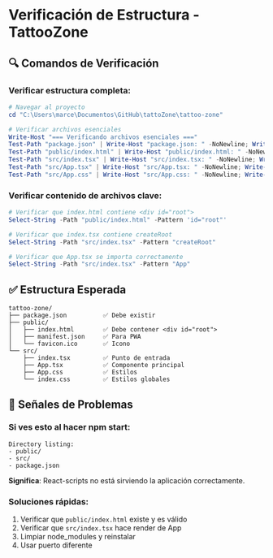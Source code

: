 # Verificación de Estructura - TattooZone

## 🔍 Comandos de Verificación

### Verificar estructura completa:
```powershell
# Navegar al proyecto
cd "C:\Users\marce\Documentos\GitHub\tattoZone\tattoo-zone"

# Verificar archivos esenciales
Write-Host "=== Verificando archivos esenciales ==="
Test-Path "package.json" | Write-Host "package.json: " -NoNewline; Write-Host $_ -ForegroundColor $(if($_){"Green"}else{"Red"})
Test-Path "public/index.html" | Write-Host "public/index.html: " -NoNewline; Write-Host $_ -ForegroundColor $(if($_){"Green"}else{"Red"})
Test-Path "src/index.tsx" | Write-Host "src/index.tsx: " -NoNewline; Write-Host $_ -ForegroundColor $(if($_){"Green"}else{"Red"})
Test-Path "src/App.tsx" | Write-Host "src/App.tsx: " -NoNewline; Write-Host $_ -ForegroundColor $(if($_){"Green"}else{"Red"})
Test-Path "src/App.css" | Write-Host "src/App.css: " -NoNewline; Write-Host $_ -ForegroundColor $(if($_){"Green"}else{"Red"})
```

### Verificar contenido de archivos clave:
```powershell
# Verificar que index.html contiene <div id="root">
Select-String -Path "public/index.html" -Pattern 'id="root"'

# Verificar que index.tsx contiene createRoot
Select-String -Path "src/index.tsx" -Pattern "createRoot"

# Verificar que App.tsx se importa correctamente
Select-String -Path "src/index.tsx" -Pattern "App"
```

## ✅ Estructura Esperada

```
tattoo-zone/
├── package.json          ✅ Debe existir
├── public/
│   ├── index.html        ✅ Debe contener <div id="root">
│   ├── manifest.json     ✅ Para PWA
│   └── favicon.ico       ✅ Icono
└── src/
    ├── index.tsx         ✅ Punto de entrada
    ├── App.tsx           ✅ Componente principal
    ├── App.css           ✅ Estilos
    └── index.css         ✅ Estilos globales
```

## 🚨 Señales de Problemas

### Si ves esto al hacer npm start:
```
Directory listing:
- public/
- src/
- package.json
```

**Significa**: React-scripts no está sirviendo la aplicación correctamente.

### Soluciones rápidas:
1. Verificar que `public/index.html` existe y es válido
2. Verificar que `src/index.tsx` hace render de App
3. Limpiar node_modules y reinstalar
4. Usar puerto diferente
